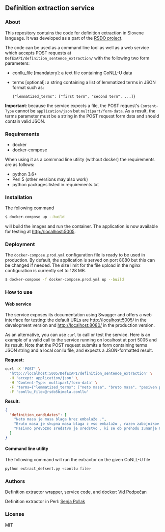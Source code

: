 ## Definition extraction service


### About

This repository contains the code for definition extraction in Slovene language.
It was developed as a part of the [RSDO project](https://www.cjvt.si/rsdo/en/project/).

The code can be used as a command line tool as well as a web service which accepts POST requests at `DefExAPI/definition_sentence_extraction/` with the following two form parameters:

  - conllu_file [mandatory]: a text file containing CoNLL-U data
  - terms [optional]: a string containing a list of lemmatized terms in JSON format such as:

    ```{"lemmatized_terms": ["first term", "second term", ...]}```

**Important**: because the service expects a file, the POST request's `Content-Type` cannot be `application/json` but `multipart/form-data`.
As a result, the terms parameter must be a string in the POST request form data and should contain valid JSON.



### Requirements

-  docker
-  docker-compose


When using it as a commnad line utility (without docker) the requirements are as follows:

- python 3.6+
- Perl 5 (other versions may also work)
- python packages listed in requirements.txt



### Installation

The following command

```sh
$ docker-compose up --build
```

will build the images and run the container. The application is now available for testing at [http://localhost:5005](http://localhost:5005).

### Deployment

The `docker-compose.prod.yml` configuration file is ready to be used in production.
By default, the application is served on port 8080 but this can be changed if needed.
The size limit for the file upload in the nginx configuration is currently set to 128 MB.

```sh
$ docker-compose -f docker-compose.prod.yml up --build
```



### How to use

#### Web service

The service exposes its documentation using Swagger and offers a web interface for testing:
the default URLs are [http://localhost:5005/](http://localhost:5005/) in the development version and [http://localhost:8080/](http://localhost:8080/)
in the production version.


As an alternative, you can use `curl` to call or test the service. Here is an example of a valid call to the service running on localhost at port 5005 and its result.
Note that the POST request submits a form containing terms JSON string and a local conllu file,
and expects a JSON-formatted result.

**Request:**

```bash
curl -X 'POST' \
  'http://localhost:5005/DefExAPI/definition_sentence_extraction' \
  -H 'accept: application/json' \
  -H 'Content-Type: multipart/form-data' \
  -F 'terms={"lemmatized_terms": ["neto masa", "bruto masa", "pasiven prevozen sredstvo"]}' \
  -F 'conllu_file=@rsdo5bimcla.conllu'
```

**Result:**


```json
{
  "definition_candidates": [
    "Neto masa je masa blaga brez embalaže .",
    "Bruto masa je skupna masa blaga z vso embalažo , razen zabojnikov in druge prevozne opreme .",
    "Pasivno prevozno sredstvo je sredstvo , ki se ob prehodu zunanje meje Unije prevaža z aktivnim prevoznim sredstvom , kot je določeno v PE 7 / 14 „ Identiteta aktivnega prevoznega sredstva ob prehodu meje “ ."
  ]
}
```

#### Command line utility

The following command will run the extractor on the given CoNLL-U file

```sh
python extract_defsent.py <conllu file>
```



###  Authors

Definition extractor wrapper, service code, and docker: [Vid Podpečan](vid.podpecan@ijs.si)

Definition extractor in Perl: [Senja Pollak](senja.pollak@ijs.si)


### License

MIT
